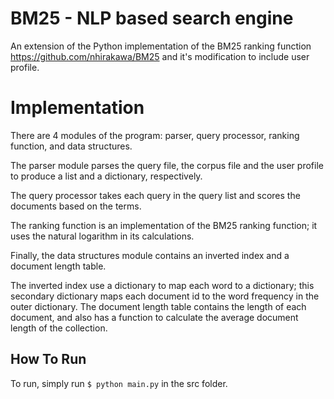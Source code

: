 BM25 - NLP based search engine
====
An extension of the Python implementation of the BM25 ranking function https://github.com/nhirakawa/BM25 and it's modification to include user profile.

Implementation
=============

There are 4 modules of the program: parser, query processor, ranking function, and data structures.

The parser module parses the query file, the corpus file and the user profile to produce a list and a dictionary, respectively.

The query processor takes each query in the query list and scores the documents based on the terms.

The ranking function is an implementation of the BM25 ranking function; it uses the natural logarithm in its calculations.

Finally, the data structures module contains an inverted index and a document length table.

 The inverted index use a dictionary to map each word to a dictionary; this secondary dictionary maps each document id to the word frequency in the outer dictionary.
 The document length table contains the length of each document, and also has a function to calculate the average document length of the collection.

How To Run
----------

To run, simply run `$ python main.py` in the src folder.
